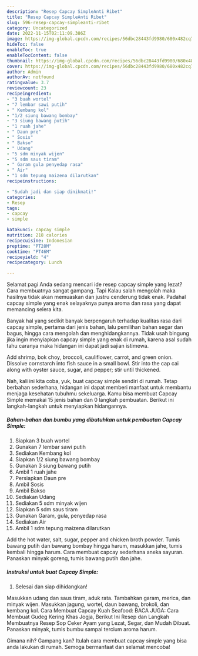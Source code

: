 ```yaml
---
description: "Resep Capcay SimpleAnti Ribet"
title: "Resep Capcay SimpleAnti Ribet"
slug: 596-resep-capcay-simpleanti-ribet
category: Uncategorized
date: 2022-11-15T02:11:09.386Z
image: https://img-global.cpcdn.com/recipes/56dbc28443fd9980/680x482cq70/capcay-simple-foto-resep-utama.jpg
hideToc: false
enableToc: true
enableTocContent: false
thumbnail: https://img-global.cpcdn.com/recipes/56dbc28443fd9980/680x482cq70/capcay-simple-foto-resep-utama.jpg
cover: https://img-global.cpcdn.com/recipes/56dbc28443fd9980/680x482cq70/capcay-simple-foto-resep-utama.jpg
author: Admin
authorAv: notfound
ratingvalue: 3.7
reviewcount: 23
recipeingredient:
- "3 buah wortel"
- "7 lembar sawi putih"
- " Kembang kol"
- "1/2 siung bawang bombay"
- "3 siung bawang putih"
- "1 ruah jahe"
- " Daun pre"
- " Sosis"
- " Bakso"
- " Udang"
- "5 sdm minyak wijen"
- "5 sdm saus tiram"
- " Garam gula penyedap rasa"
- " Air"
- "1 sdm tepung maizena dilarutkan"
recipeinstructions:

- "Sudah jadi dan siap dinikmati!"
categories:
- Resep
tags:
- capcay
- simple

katakunci: capcay simple 
nutrition: 218 calories
recipecuisine: Indonesian
preptime: "PT28M"
cooktime: "PT46M"
recipeyield: "4"
recipecategory: Lunch

---
```



Selamat pagi Anda sedang mencari ide resep capcay simple yang lezat? Cara membuatnya sangat gampang. Tapi Kalau salah mengolah maka hasilnya tidak akan memuaskan dan justru cenderung tidak enak. Padahal capcay simple yang enak selayaknya punya aroma dan rasa yang dapat memancing selera kita.


Banyak hal yang sedikit banyak berpengaruh terhadap kualitas rasa dari capcay simple, pertama dari jenis bahan, lalu pemilihan bahan segar dan bagus, hingga cara mengolah dan menghidangkannya. Tidak usah bingung jika ingin menyiapkan capcay simple yang enak di rumah, karena asal sudah tahu caranya maka hidangan ini dapat jadi sajian istimewa.

Add shrimp, bok choy, broccoli, cauliflower, carrot, and green onion. Dissolve cornstarch into fish sauce in a small bowl. Stir into the cap cai along with oyster sauce, sugar, and pepper; stir until thickened.


Nah, kali ini kita coba, yuk, buat capcay simple sendiri di rumah. Tetap berbahan sederhana, hidangan ini dapat memberi manfaat untuk membantu menjaga kesehatan tubuhmu sekeluarga. Kamu bisa membuat Capcay Simple memakai 15 jenis bahan dan 0 langkah pembuatan. Berikut ini langkah-langkah untuk menyiapkan hidangannya.

<!--inarticleads1-->

##### Bahan-bahan dan bumbu yang dibutuhkan untuk pembuatan Capcay Simple:

1. Siapkan 3 buah wortel
1. Gunakan 7 lembar sawi putih
1. Sediakan  Kembang kol
1. Siapkan 1/2 siung bawang bombay
1. Gunakan 3 siung bawang putih
1. Ambil 1 ruah jahe
1. Persiapkan  Daun pre
1. Ambil  Sosis
1. Ambil  Bakso
1. Sediakan  Udang
1. Sediakan 5 sdm minyak wijen
1. Siapkan 5 sdm saus tiram
1. Gunakan  Garam, gula, penyedap rasa
1. Sediakan  Air
1. Ambil 1 sdm tepung maizena dilarutkan


Add the hot water, salt, sugar, pepper and chicken broth powder. Tumis bawang putih dan bawang bombay hingga harum, masukkan jahe, tumis kembali hingga harum. Cara membuat capcay sederhana aneka sayuran. Panaskan minyak goreng, tumis bawang putih dan jahe. 

<!--inarticleads2-->

##### Instruksi untuk buat Capcay Simple:


1. Selesai dan siap dihidangkan!

Masukkan udang dan saus tiram, aduk rata. Tambahkan garam, merica, dan minyak wijen. Masukkan jagung, wortel, daun bawang, brokoli, dan kembang kol. Cara Membuat Capcay Kuah Seafood: BACA JUGA: Cara Membuat Gudeg Kering Khas Jogja, Berikut Ini Resep dan Langkah Membuatnya Resep Sop Ceker Ayam yang Lezat, Segar, dan Mudah Dibuat. Panaskan minyak, tumis bumbu sampai tercium aroma harum. 

Gimana nih? Gampang kan? Itulah cara membuat capcay simple yang bisa anda lakukan di rumah. Semoga bermanfaat dan selamat mencoba!
